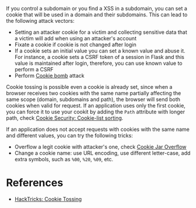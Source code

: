 If you control a subdomain or you find a XSS in a subdomain, you can set a cookie that will be used in a domain and their subdomains. This can lead to the following attack vectors:
- Setting an attacker cookie for a victim and collecting sensitive data that a victim will add when using an attacker's account
- Fixate a cookie if cookie is not changed after login
- If a cookie sets an initial value you can set a known value and abuse it. For instance, a cookie sets a CSRF token of a session in Flask and this value is maintained after login, therefore, you can use known value to perform a CSRF
- Perform [Cookie bomb](/Web%20Application/Cookie%20Security/cookie-bomb.md) attack

Cookie tossing is possible even a cookie is already set, since when a browser receives two cookies with the same name partially affecting the same scope (domain, subdomains and path), the browser will send both cookies when valid for request. If an application uses only the first cookie, you can force it to use your cookit by adding the `Path` attribute with longer path, check [Cookie Security: Cookie-list sorting](/Web%20Application/Cookie%20Security/README.md#cookie-list-sorting).

If an application does not accept requests with cookies with the same name and different values, you can try the following tricks:
- Overflow a legit cookie with attacker's one, check [Cookie Jar Overflow](/Web%20Application/Cookie%20Security/cookie-jar-overflow.md)
- Change a cookie name: use URL encoding, use different letter-case, add extra symbols, such as `%00`, `%20`, `%09`, etc.

# References

- [HackTricks: Cookie Tossing](https://book.hacktricks.xyz/pentesting-web/hacking-with-cookies/cookie-tossing)
